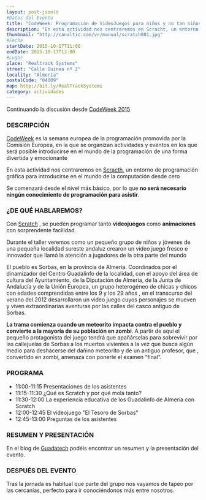 ```yaml
---
layout: post-jsonld
#Datos del Evento
title: "CodeWeek: Programación de VideoJuegos para niños y no tan niños"
description: "En esta actividad nos centraremos en Scracht, un entorno de programación gráfica para introducirse en el mundo de la computación desde cero"
thumbnail: "http://canaltic.com/vr/manual/scratch001.jpg"
#Fecha
startDate: 2015-10-17T11:00
endDate: 2015-10-17T13:00
#Lugar
place: "Realtrack Systems"
street: "Calle Guinea nº 2"
locality: "Almería"
postalCode: "04009"
map: http://bit.ly/RealTrackSystems
category: actividades
---
```


Continuando la discusión desde [CodeWeek 2015](http://foro.hacklabalmeria.net/t/codeweek-2015-semana-europea-de-la-programacion-10-al-18-de-octubre-2015/5599)


### DESCRIPCIÓN

[CodeWeek](http://codeweek.eu/) es la semana europea de la programación promovida por la Comisión Europea, en la que se organizan actividades
y eventos en los que será posible introducirse en el mundo de la programación de una forma divertida y emocionante

En esta actividad nos centraremos en [Scracth](https://scratch.mit.edu/), un entorno de programación gráfica para introducirse en el mundo de la computación desde cero  

Se comenzará desde el nivel más básico, por lo que  **no será necesario ningún conocimiento de programación  para asistir**.


### ¿DE QUÉ HABLAREMOS?
Con [Scratch](https://scratch.mit.edu/) , se pueden programar tanto **videojuegos**  como   **animaciones**  con sorprendente facilidad.

Durante el taller veremos como un pequeño grupo  de niños y jóvenes de una pequeña localidad sureste andaluz crearon un  video juego fresco e innovador que  llamó la atención a jugadores de la otra parte del mundo

El pueblo es Sorbas, en la provincia de Almeria.
Coordinados por el dinamizador del Centro Guadalinfo de la localidad, con el apoyo del área de cultura del Ayuntamiento, de la Diputación de Almeria, de la Junta de Andalucía y de la Unión Europea, un grupo heterogéneo de chicas y chicos con edades comprendidas entre los 9 y los 29 años , en el transcurso del verano del 2012 desarrollaron un video juego cuyos personajes se mueven y viven extraordinarias aventuras por las calles del casco antiguo de Sorbas.

**La trama comienza cuando un meteorito impacta contra el pueblo y convierte a la mayoría de su población en zombi**. A partir de aquí el pequeño protagonista del juego tendrá que apañárselas para sobrevivir por las callejuelas de Sorbas a los muertos vivientes a la vez que busca algún medio para deshacerse del dañino meteorito y de un antiguo profesor, que , convertido en zombi, amenaza con ponerle el examen “final”.

### PROGRAMA

 * 11:00-11:15 Presentaciones de los asistentes
 * 11:15-11:30 ¿Qué es Scratch y por qué mola tanto?
 * 11:30-12:00 La experiencia educativa de los Guadalinfo de Almería con Scratch
 * 12:00-12:45 El videojuego "El Tesoro de Sorbas"
 * 12:45-13:00  Preguntas de los asistentes
 
### RESUMEN Y PRESENTACIÓN

En el blog de [Guadatech][1] podéis encontrar un resumen y la presentación del evento.


### DESPUÉS DEL EVENTO

Tras la jornada es habitual que parte del grupo nos vayamos de tapeo por las cercanías, perfecto para ir conociéndonos más entre nosotros.



[1]: http://guadatech.blogspot.com.es/2015/10/buscando-el-tesoro-de-sorbas-en-la.html